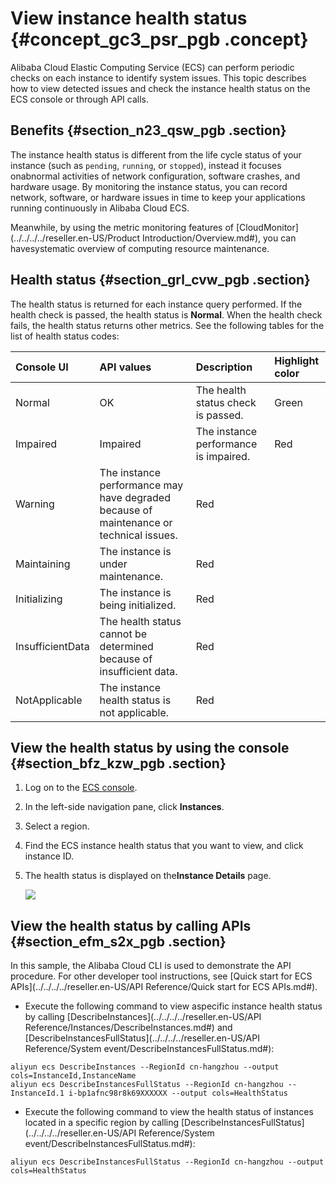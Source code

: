 # View instance health status {#concept_gc3_psr_pgb .concept}

Alibaba Cloud Elastic Computing Service \(ECS\) can perform periodic checks on each instance to identify system issues. This topic describes how to view detected issues and check the instance health status on the ECS console or through API calls.

## Benefits {#section_n23_qsw_pgb .section}

The instance health status is different from the life cycle status of your instance \(such as `pending`, `running`, or `stopped`\), instead it focuses onabnormal activities of network configuration, software crashes, and hardware usage. By monitoring the instance status, you can record network, software, or hardware issues in time to keep your applications running continuously in Alibaba Cloud ECS.

Meanwhile, by using the metric monitoring features of [CloudMonitor](../../../../reseller.en-US/Product Introduction/Overview.md#), you can havesystematic overview of computing resource maintenance.

## Health status {#section_grl_cvw_pgb .section}

The health status is returned for each instance query performed. If the health check is passed, the health status is **Normal**. When the health check fails, the health status returns other metrics. See the following tables for the list of health status codes:

|Console UI|API values|Description|Highlight color|
|:---------|:---------|:----------|:--------------|
|Normal|OK|The health status check is passed.|Green|
|Impaired|Impaired|The instance performance is impaired.|Red|
|Warning|The instance performance may have degraded because of maintenance or technical issues.|Red|
|Maintaining|The instance is under maintenance.|Red|
|Initializing|The instance is being initialized.|Red|
|InsufficientData|The health status cannot be determined because of insufficient data.|Red|
|NotApplicable|The instance health status is not applicable.|Red|

## View the health status by using the console {#section_bfz_kzw_pgb .section}

1.  Log on to the [ECS console](https://partners-intl.console.aliyun.com/#ecs).
2.  In the left-side navigation pane, click **Instances**.
3.  Select a region.
4.  Find the ECS instance health status that you want to view, and click instance ID.
5.  The health status is displayed on the**Instance Details** page.

    ![](http://static-aliyun-doc.oss-cn-hangzhou.aliyuncs.com/assets/img/122606/156471764838356_en-US.png)


## View the health status by calling APIs {#section_efm_s2x_pgb .section}

In this sample, the Alibaba Cloud CLI is used to demonstrate the API procedure. For other developer tool instructions, see [Quick start for ECS APIs](../../../../reseller.en-US/API Reference/Quick start for ECS APIs.md#).

-   Execute the following command to view aspecific instance health status by calling [DescribeInstances](../../../../reseller.en-US/API Reference/Instances/DescribeInstances.md#) and [DescribeInstancesFullStatus](../../../../reseller.en-US/API Reference/System event/DescribeInstancesFullStatus.md#):

``` {#codeblock_ftt_n87_agr}
aliyun ecs DescribeInstances --RegionId cn-hangzhou --output cols=InstanceId,InstanceName
aliyun ecs DescribeInstancesFullStatus --RegionId cn-hangzhou --InstanceId.1 i-bp1afnc98r8k69XXXXXX --output cols=HealthStatus
```

-   Execute the following command to view the health status of instances located in a specific region by calling [DescribeInstancesFullStatus](../../../../reseller.en-US/API Reference/System event/DescribeInstancesFullStatus.md#):

``` {#codeblock_le4_qjk_jaz}
aliyun ecs DescribeInstancesFullStatus --RegionId cn-hangzhou --output cols=HealthStatus
```


